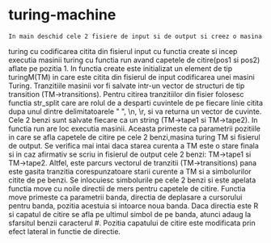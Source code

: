 # turing-machine

	In main deschid cele 2 fisiere de input si de output si creez o masina 
turing cu codificarea citita din fisierul input cu functia create si incep 
executia masinii turing cu functia run avand capetele de citire(pos1 si pos2) 
aflate pe pozitia 1. 
	In functia create este initializat un element de tip turingM(TM) in care 
este citita din fisierul de input codificarea unei masini Turing. Tranzitiile 
masinii vor fi salvate intr-un vector de structuri de tip transition 
(TM->transitions). Pentru citirea tranzitiilor din fisier folosesc functia 
str_split care are rolul de a desparti cuvintele de pe fiecare linie citita dupa
unul dintre delimitatoarele " ", \n, \r, si va returna un vector de cuvinte. 
Cele 2 benzi sunt salvate fiecare ca un string (TM->tape1 si TM->tape2). 
	In functia run are loc executia masinii. Aceasta primeste ca parametrii 
pozitiile in care se afla capetele de citire pe cele 2 benzi,masina turing TM si 
fisierul de output. Se verifica mai intai daca starea curenta a TM este o stare 
finala si in caz afirmativ se scriu in fisierul de output cele 2 benzi: 
TM->tape1 si TM->tape2. Altfel, este parcurs vectorul de tranzitii 
(TM->transitions) pana este gasita tranzitia corespunzatoare starii curente a TM 
si a simbolurilor citite de pe benzi. Se inlocuiesc simbolurile pe cele 2 benzi 
si este apelata functia move cu noile directii de mers pentru capetele de citire.
	Functia move primeste ca parametrii banda, directia de deplasare a 
cursorului pentru banda, pozitia acestuia si intoarce noua banda. Daca directia 
este R si capatul de citire se afla pe ultimul simbol de pe banda, atunci adaug 
la sfarsitul benzii caracterul #. Pozitia capatului de citire este modificata 
prin efect lateral in functie de directie.	
